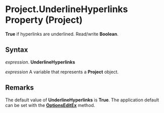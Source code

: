 
# Project.UnderlineHyperlinks Property (Project)

 **True** if hyperlinks are underlined. Read/write **Boolean**.


## Syntax

 _expression_. **UnderlineHyperlinks**

 _expression_ A variable that represents a **Project** object.


## Remarks

The default value of  **UnderlineHyperlinks** is **True**. The application default can be set with the **[OptionsEditEx](d735d118-f004-ba67-7aa5-290ff256da10.md)** method.

